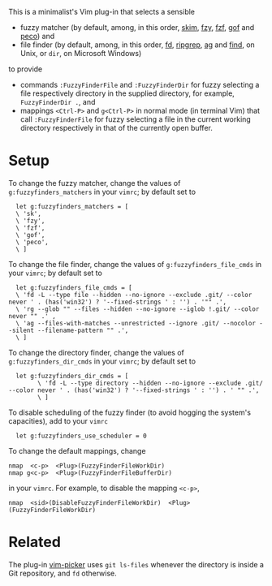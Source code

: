 This is a minimalist's Vim plug-in that selects a sensible

- fuzzy matcher (by default, among, in this order, [skim](https://github.com/lotabout/skim/releases/), [fzy](https://github.com/aperezdc/zsh-fzy), [fzf](https://github.com/junegunn/fzf-bin/releases), [gof](https://github.com/mattn/gof/releases) and [peco](https://github.com/peco/peco/)) and
- file finder (by default, among, in this order, [fd](https://github.com/sharkdp/fd), [ripgrep](https://github.com/BurntSushi/ripgrep), [ag](https://github.com/ggreer/the_silver_searcher) and [find](https://pubs.opengroup.org/onlinepubs/9699919799/utilities/find.html), on Unix, or `dir`, on Microsoft Windows)

to provide

- commands `:FuzzyFinderFile` and `:FuzzyFinderDir` for fuzzy selecting a file respectively directory in the supplied directory, for example, `FuzzyFinderDir .`, and
- mappings `<Ctrl-P>` and `g<Ctrl-P>` in normal mode (in terminal Vim) that call `:FuzzyFinderFile` for fuzzy selecting a file in the current working directory respectively in that of the currently open buffer.

# Setup

To change the fuzzy matcher, change the values of `g:fuzzyfinders_matchers` in your `vimrc`;
by default set to

```vim
  let g:fuzzyfinders_matchers = [
  \ 'sk',
  \ 'fzy',
  \ 'fzf',
  \ 'gof',
  \ 'peco',
  \ ]
```

To change the file finder, change the values of `g:fuzzyfinders_file_cmds` in your `vimrc`;
by default set to

```vim
  let g:fuzzyfinders_file_cmds = [
  \ 'fd -L --type file --hidden --no-ignore --exclude .git/ --color never ' . (has('win32') ? '--fixed-strings ' : '') . '"" .',
  \ 'rg --glob "" --files --hidden --no-ignore --iglob !.git/ --color never "" .' ,
  \ 'ag --files-with-matches --unrestricted --ignore .git/ --nocolor --silent --filename-pattern "" .',
  \ ]
```

To change the directory finder, change the values of `g:fuzzyfinders_dir_cmds` in your `vimrc`;
by default set to

```vim
  let g:fuzzyfinders_dir_cmds = [
        \ 'fd -L --type directory --hidden --no-ignore --exclude .git/ --color never ' . (has('win32') ? '--fixed-strings ' : '') . ' "" .',
        \ ]
```

To disable scheduling of the fuzzy finder (to avoid hogging the system's capacities), add to your `vimrc`

```vim
  let g:fuzzyfinders_use_scheduler = 0
```

To change the default mappings, change

```vim
nmap  <c-p>  <Plug>(FuzzyFinderFileWorkDir)
nmap g<c-p>  <Plug>(FuzzyFinderFileBufferDir)
```

in your `vimrc`.
For example, to disable the mapping `<c-p>`,

```vim
nmap  <sid>(DisableFuzzyFinderFileWorkDir)  <Plug>(FuzzyFinderFileWorkDir)
```

# Related

The plug-in [vim-picker](https://github.com/srstevenson/vim-picker) uses `git ls-files` whenever the directory is inside a Git repository, and `fd` otherwise.

